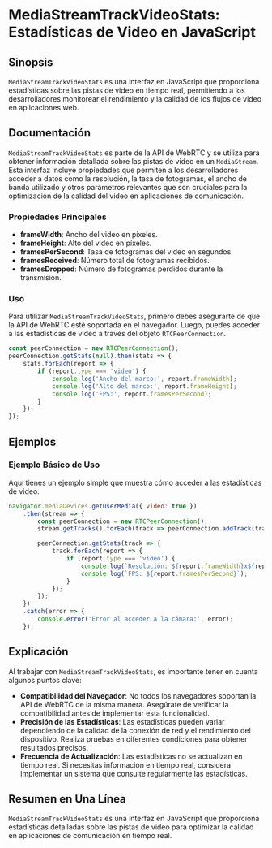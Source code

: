 <!--
Meta Description: # MediaStreamTrackVideoStats: Estadísticas de Video en JavaScript ## Sinopsis `MediaStreamTrackVideoStats` es una interfaz en JavaScript que proporcio...
Meta Keywords: video, report, estadísticas, las, del
-->

# MediaStreamTrackVideoStats: Estadísticas de Video en JavaScript

## Sinopsis
`MediaStreamTrackVideoStats` es una interfaz en JavaScript que proporciona estadísticas sobre las pistas de video en tiempo real, permitiendo a los desarrolladores monitorear el rendimiento y la calidad de los flujos de video en aplicaciones web.

## Documentación
`MediaStreamTrackVideoStats` es parte de la API de WebRTC y se utiliza para obtener información detallada sobre las pistas de video en un `MediaStream`. Esta interfaz incluye propiedades que permiten a los desarrolladores acceder a datos como la resolución, la tasa de fotogramas, el ancho de banda utilizado y otros parámetros relevantes que son cruciales para la optimización de la calidad del video en aplicaciones de comunicación.

### Propiedades Principales
- **frameWidth**: Ancho del video en píxeles.
- **frameHeight**: Alto del video en píxeles.
- **framesPerSecond**: Tasa de fotogramas del video en segundos.
- **framesReceived**: Número total de fotogramas recibidos.
- **framesDropped**: Número de fotogramas perdidos durante la transmisión.

### Uso
Para utilizar `MediaStreamTrackVideoStats`, primero debes asegurarte de que la API de WebRTC esté soportada en el navegador. Luego, puedes acceder a las estadísticas de video a través del objeto `RTCPeerConnection`.

```javascript
const peerConnection = new RTCPeerConnection();
peerConnection.getStats(null).then(stats => {
    stats.forEach(report => {
        if (report.type === 'video') {
            console.log('Ancho del marco:', report.frameWidth);
            console.log('Alto del marco:', report.frameHeight);
            console.log('FPS:', report.framesPerSecond);
        }
    });
});
```

## Ejemplos
### Ejemplo Básico de Uso
Aquí tienes un ejemplo simple que muestra cómo acceder a las estadísticas de video.

```javascript
navigator.mediaDevices.getUserMedia({ video: true })
    .then(stream => {
        const peerConnection = new RTCPeerConnection();
        stream.getTracks().forEach(track => peerConnection.addTrack(track, stream));

        peerConnection.getStats(track => {
            track.forEach(report => {
                if (report.type === 'video') {
                    console.log(`Resolución: ${report.frameWidth}x${report.frameHeight}`);
                    console.log(`FPS: ${report.framesPerSecond}`);
                }
            });
        });
    })
    .catch(error => {
        console.error('Error al acceder a la cámara:', error);
    });
```

## Explicación
Al trabajar con `MediaStreamTrackVideoStats`, es importante tener en cuenta algunos puntos clave:

- **Compatibilidad del Navegador**: No todos los navegadores soportan la API de WebRTC de la misma manera. Asegúrate de verificar la compatibilidad antes de implementar esta funcionalidad.
- **Precisión de las Estadísticas**: Las estadísticas pueden variar dependiendo de la calidad de la conexión de red y el rendimiento del dispositivo. Realiza pruebas en diferentes condiciones para obtener resultados precisos.
- **Frecuencia de Actualización**: Las estadísticas no se actualizan en tiempo real. Si necesitas información en tiempo real, considera implementar un sistema que consulte regularmente las estadísticas.

## Resumen en Una Línea
`MediaStreamTrackVideoStats` es una interfaz en JavaScript que proporciona estadísticas detalladas sobre las pistas de video para optimizar la calidad en aplicaciones de comunicación en tiempo real.